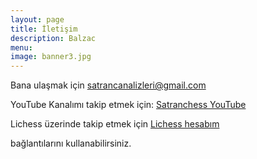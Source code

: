 ```yaml
---
layout: page
title: İletişim
description: Balzac
menu: 
image: banner3.jpg
---
```


Bana ulaşmak için satrancanalizleri@gmail.com

YouTube Kanalımı takip etmek için: [Satranchess YouTube](https://www.youtube.com/satranchess)

Lichess üzerinde takip etmek için [Lichess hesabım](https://lichess.org/@/NaSil)

<!-- chess.com üzerinde takip etmek için [chess.com hesabım](https://www.chess.com/member/ncdogan) -->

bağlantılarını kullanabilirsiniz.
